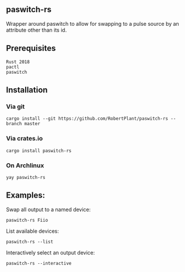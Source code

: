 ## paswitch-rs

Wrapper around paswitch to allow for swapping to a pulse source by an attribute other than its id.

## Prerequisites

    Rust 2018
    pactl
    paswitch

## Installation

### Via git

    cargo install --git https://github.com/RobertPlant/paswitch-rs --branch master

### Via crates.io

    cargo install paswitch-rs

### On Archlinux

    yay paswitch-rs

## Examples:

Swap all output to a named device:

    paswitch-rs Fiio

List available devices:

    paswitch-rs --list

Interactively select an output device:

    paswitch-rs --interactive
